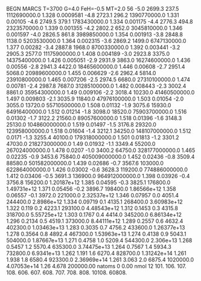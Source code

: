 BEGN
MARCS T=3700 G=4.0 FeH=-0.5 MT=2.0
                  56
-5.0 2699.3 237.5 1112690000.0 1.328 0.0009581 
-4.8 2723.1 296.2 1390770000.0 1.331 0.00105 
-4.6 2749.5 379.1 1783430000.0 1.334 0.001175 
-4.4 2776.3 494.8 2323570000.0 1.339 0.001355 
-4.2 2802.2 652.0 3045810000.0 1.346 0.001597 
-4.0 2826.5 861.8 3989850000.0 1.354 0.001913 
-3.8 2848.8 1138.0 5203530000.0 1.364 0.002315 
-3.6 2869.2 1499.0 6747130000.0 1.377 0.00282 
-3.4 2887.8 1968.0 8700330000.0 1.392 0.003441 
-3.2 2905.3 2577.0 11175900000.0 1.408 0.004189 
-3.0 2923.8 3375.0 14375400000.0 1.426 0.005051 
-2.9 2931.9 3863.0 16274600000.0 1.436 0.00556 
-2.8 2941.3 4422.0 18465600000.0 1.446 0.00608 
-2.7 2951.4 5068.0 20989600000.0 1.455 0.006629 
-2.6 2962.4 5814.0 23910800000.0 1.465 0.007206 
-2.5 2974.5 6680.0 27310100000.0 1.474 0.00781 
-2.4 2987.8 7687.0 31285100000.0 1.482 0.008443 
-2.3 3002.4 8861.0 35954300000.0 1.49 0.009106 
-2.2 3018.4 10230.0 41460500000.0 1.497 0.009803 
-2.1 3035.9 11840.0 47976100000.0 1.503 0.01054 
-2.0 3055.0 13720.0 55710500000.0 1.508 0.01132 
-1.9 3075.6 15930.0 64916400000.0 1.512 0.01214 
-1.8 3098.0 18520.0 75903700000.0 1.516 0.01302 
-1.7 3122.2 21560.0 89057600000.0 1.518 0.01396 
-1.6 3148.3 25130.0 104860000000.0 1.519 0.01497 
-1.5 3176.8 29320.0 123958000000.0 1.518 0.01604 
-1.4 3212.1 34250.0 148107000000.0 1.512 0.0171 
-1.3 3255.4 40100.0 179318000000.0 1.501 0.01813 
-1.2 3301.2 47030.0 218273000000.0 1.49 0.01932 
-1.1 3349.4 55200.0 267024000000.0 1.478 0.0207 
-1.0 3400.2 64750.0 328177000000.0 1.465 0.02235 
-0.9 3453.6 75840.0 405009000000.0 1.452 0.02436 
-0.8 3509.4 88580.0 501582000000.0 1.439 0.02686 
-0.7 3567.6 103000.0 622864000000.0 1.426 0.03002 
-0.6 3628.3 119200.0 774886000000.0 1.412 0.03406 
-0.5 3691.3 136900.0 964912000000.0 1.398 0.03926 
-0.4 3756.8 156200.0 1.20187e+12 1.385 0.04595 
-0.3 3825.1 176800.0 1.49731e+12 1.371 0.05456 
-0.2 3896.7 198400.0 1.86566e+12 1.358 0.06557 
-0.1 3972.0 221000.0 2.32537e+12 1.346 0.07957 
0.0 4051.4 244400.0 2.8986e+12 1.334 0.09719 
0.1 4135.1 268400.0 3.60983e+12 1.322 0.119 
0.2 4223.1 293100.0 4.48543e+12 1.312 0.1453 
0.3 4315.8 318700.0 5.55725e+12 1.303 0.1767 
0.4 4414.0 345200.0 6.86134e+12 1.296 0.2134 
0.5 4519.1 373000.0 8.44111e+12 1.289 0.2557 
0.6 4632.4 402300.0 1.03463e+13 1.283 0.3035 
0.7 4756.2 433600.0 1.26377e+13 1.278 0.3564 
0.8 4892.4 467300.0 1.53963e+13 1.274 0.4138 
0.9 5043.1 504000.0 1.87667e+13 1.271 0.4758 
1.0 5209.4 544300.0 2.306e+13 1.268 0.5457 
1.2 5570.4 635300.0 3.74475e+13 1.264 0.7567 
1.4 5934.3 732800.0 6.9341e+13 1.262 1.191 
1.6 6270.4 828700.0 1.31242e+14 1.261 1.938 
1.8 6580.4 923300.0 2.36969e+14 1.261 3.063 
2.0 6875.4 1020000.0 4.07053e+14 1.26 4.678 
200000.00
natoms              0      0.00
nmol          12
          101.         106.       107.      108.         606.        607.        608.
          707.         708.       808.    10108.       60808.
